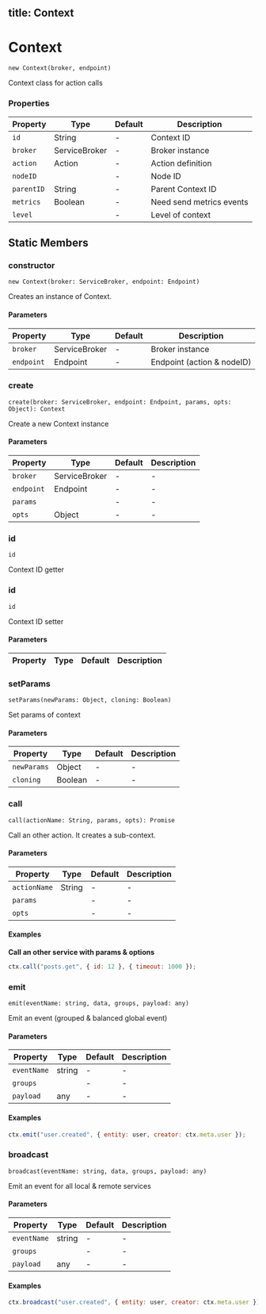 title: Context
---



# Context




`new Context(broker, endpoint)`

Context class for action calls




### Properties

| Property | Type | Default | Description |
| -------- | ---- | ------- | ----------- |
| `id` | String | - | Context ID |
| `broker` | ServiceBroker | - | Broker instance |
| `action` | Action | - | Action definition |
| `nodeID` |  | - | Node ID |
| `parentID` | String | - | Parent Context ID |
| `metrics` | Boolean | - | Need send metrics events |
| `level` |  | - | Level of context |







## Static Members



### constructor



`new Context(broker: ServiceBroker, endpoint: Endpoint)`

Creates an instance of Context.


#### Parameters

| Property | Type | Default | Description |
| -------- | ---- | ------- | ----------- |
| `broker` | ServiceBroker | - | Broker instance |
| `endpoint` | Endpoint | - | Endpoint (action & nodeID) |








### create



`create(broker: ServiceBroker, endpoint: Endpoint, params, opts: Object): Context`

Create a new Context instance


#### Parameters

| Property | Type | Default | Description |
| -------- | ---- | ------- | ----------- |
| `broker` | ServiceBroker | - | - |
| `endpoint` | Endpoint | - | - |
| `params` |  | - | - |
| `opts` | Object | - | - |








### id



`id`

Context ID getter









### id



`id`

Context ID setter


#### Parameters

| Property | Type | Default | Description |
| -------- | ---- | ------- | ----------- |








### setParams



`setParams(newParams: Object, cloning: Boolean)`

Set params of context


#### Parameters

| Property | Type | Default | Description |
| -------- | ---- | ------- | ----------- |
| `newParams` | Object | - | - |
| `cloning` | Boolean | - | - |








### call



`call(actionName: String, params, opts): Promise`

Call an other action. It creates a sub-context.


#### Parameters

| Property | Type | Default | Description |
| -------- | ---- | ------- | ----------- |
| `actionName` | String | - | - |
| `params` |  | - | - |
| `opts` |  | - | - |






#### Examples




**Call an other service with params &amp; options**


```js
ctx.call("posts.get", { id: 12 }, { timeout: 1000 });
```





### emit



`emit(eventName: string, data, groups, payload: any)`

Emit an event (grouped & balanced global event)


#### Parameters

| Property | Type | Default | Description |
| -------- | ---- | ------- | ----------- |
| `eventName` | string | - | - |
| `groups` |  | - | - |
| `payload` | any | - | - |






#### Examples





```js
ctx.emit("user.created", { entity: user, creator: ctx.meta.user });
```





### broadcast



`broadcast(eventName: string, data, groups, payload: any)`

Emit an event for all local & remote services


#### Parameters

| Property | Type | Default | Description |
| -------- | ---- | ------- | ----------- |
| `eventName` | string | - | - |
| `groups` |  | - | - |
| `payload` | any | - | - |






#### Examples





```js
ctx.broadcast("user.created", { entity: user, creator: ctx.meta.user });
```






